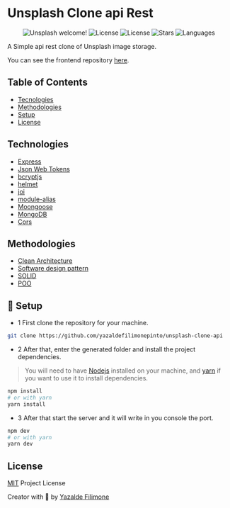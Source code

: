 # Unsplash Clone api Rest

<p align="center">
  <img src="https://img.shields.io/static/v1?label=unsplash-clone-api&message=Welcome&color=FFFFFF&labelColor=110C2F" alt="Unsplash welcome!" />
  <img alt="License" src="https://img.shields.io/static/v1?label=version&message=1.0&color=FFFFFF&labelColor=110C2F">
  <img alt="License" src="https://img.shields.io/static/v1?label=license&message=MIT&color=FFFFFF&labelColor=110C2F">
  <img alt="Stars" src="https://img.shields.io/github/stars/yazaldefilimonepinto/unsplash-clone-api?color=FFFFFF&labelColor=110C2F">
  <img alt="Languages" src="https://img.shields.io/github/languages/count/yazaldefilimonepinto/unsplash-clone-api?color=FFFFFF&labelColor=110C2F">
</p>

A Simple api rest clone of Unsplash image storage.

You can see the frontend repository [here](https://github.com/yazaldefilimonepinto/unsplash-clone).

## Table of Contents

- [Tecnologies](#technologies)
- [Methodologies](#methodologies)
- [Setup](#setup)
- [License](#license)

<a id="technologies"></a>

## Technologies

- [Express](https://expressjs.com/)
- [Json Web Tokens](https://jwt.io/)
- [bcryptjs](https://www.npmjs.com/package/bcryptjs)
- [helmet](https://www.npmjs.com/package/helmet)
- [joi](https://www.npmjs.com/package/joi)
- [module-alias](https://www.npmjs.com/package/module-alias)
- [Moongoose](https://mongoosejs.com/)
- [MongoDB](https://www.mongodb.com/)
- [Cors](https://www.npmjs.com/package/cors)

<a id="methodologies"></a>

## Methodologies

- [Clean Architecture](https://blog.cleancoder.com/uncle-bob/2012/08/13/the-clean-architecture.html)
- [Software design pattern](https://en.wikipedia.org/wiki/Software_design_pattern)
- [SOLID](https://en.wikipedia.org/wiki/SOLID)
- [POO](https://pt.wikipedia.org/wiki/Programa%C3%A7%C3%A3o_orientada_a_objetos)

<a id="setup"></a>

## 👷 Setup

- 1 First clone the repository for your machine.

```sh
git clone https://github.com/yazaldefilimonepinto/unsplash-clone-api
```

- 2 After that, enter the generated folder and install the project dependencies.

> You will need to have [Nodejs](https://nodejs.org/) installed on your machine, and [yarn](https://yarnpkg.com/) if you want to use it to install dependencies.

```sh
npm install
# or with yarn
yarn install
```

- 3 After that start the server and it will write in you console the port.

```sh
npm dev
# or with yarn
yarn dev
```

<a id="license"></a>

## License

[MIT](https://github.com/yazaldefilimonepinto/unsplash-clone-api/blob/main/LICENSE) Project License

Creator with 💙 by [Yazalde Filimone](https://www.linkedin.com/in/yazalde-filimone/)
